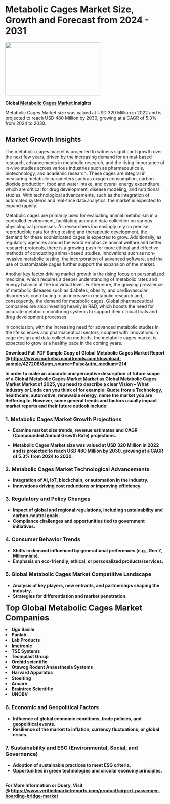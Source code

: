 <H1>Metabolic Cages Market Size, Growth and Forecast from 2024 - 2031</H1><img class="aligncenter size-medium wp-image-584254" src="https://thirdeyenews.in/wp-content/uploads/2024/09/Global-Market-Research-300x168.jpeg" alt="" width="300" height="168" /><p><strong>Global&nbsp;<a href="https://www.marketsizeandtrends.com/download-sample/427208/&amp;utm_source=Pulse&amp;utm_medium=214">Metabolic Cages Market</a> Insights</strong></p><p>Metabolic Cages Market size was valued at USD 320 Million in 2022 and is projected to reach USD 480 Million by 2030, growing at a CAGR of 5.3% from 2024 to 2030.</p><p><h2>Market Growth Insights</h2> <p>The metabolic cages market is projected to witness significant growth over the next few years, driven by the increasing demand for animal-based research, advancements in metabolic research, and the rising importance of in-vivo studies across various industries such as pharmaceuticals, biotechnology, and academic research. These cages are integral in measuring metabolic parameters such as oxygen consumption, carbon dioxide production, food and water intake, and overall energy expenditure, which are critical for drug development, disease modeling, and nutritional studies. With technological advancements, such as the integration of automated systems and real-time data analytics, the market is expected to expand rapidly.</p> <p><strong></strong></p> <p>Metabolic cages are primarily used for evaluating animal metabolism in a controlled environment, facilitating accurate data collection on various physiological processes. As researchers increasingly rely on precise, reproducible data for drug testing and therapeutic development, the demand for these sophisticated cages is expected to grow. Additionally, as regulatory agencies around the world emphasize animal welfare and better research protocols, there is a growing push for more ethical and effective methods of conducting animal-based studies. Innovations such as non-invasive metabolic testing, the incorporation of advanced software, and the use of customizable cages further support the expansion of the market.</p> <p>Another key factor driving market growth is the rising focus on personalized medicine, which requires a deeper understanding of metabolic rates and energy balance at the individual level. Furthermore, the growing prevalence of metabolic diseases such as diabetes, obesity, and cardiovascular disorders is contributing to an increase in metabolic research and, consequently, the demand for metabolic cages. Global pharmaceutical companies are also investing heavily in R&D, which boosts the need for accurate metabolic monitoring systems to support their clinical trials and drug development processes.</p> <p>In conclusion, with the increasing need for advanced metabolic studies in the life sciences and pharmaceutical sectors, coupled with innovations in cage design and data collection methods, the metabolic cages market is expected to grow at a healthy pace in the coming years.</p> <p><strong></p><p><span class=""><strong>Download Full PDF Sample Copy of Global Metabolic Cages Market Report</strong> @ <a href="https://www.marketsizeandtrends.com/download-sample/427208/&amp;utm_source=Pulse&amp;utm_medium=214" target="_blank">https://www.marketsizeandtrends.com/download-sample/427208/&amp;utm_source=Pulse&amp;utm_medium=214</a></span></p><p>In order to make an accurate and perceptive description of future scope of a Global&nbsp;Metabolic Cages Market Market as Global&nbsp;Metabolic Cages Market Market of 2025, you need to describe a clear Vision &ndash; What Industry or Linda can you think of for example: Quote from a Technology, healthcare, automotive, renewable energy, name the market you are Reffering to. However, some general trends and factors usually impact market reports and their future outlook include:</p><h3>1.&nbsp;<strong>Metabolic Cages Market Growth Projections</strong></h3><ul><li>Examine market size trends, revenue estimates and CAGR (Compounded Annual Growth Rate) projections.</li><li><p>Metabolic Cages Market size was valued at USD 320 Million in 2022 and is projected to reach USD 480 Million by 2030, growing at a CAGR of 5.3% from 2024 to 2030.</p></li></ul><h3>2.&nbsp;<strong>Metabolic Cages Market Technological Advancements</strong></h3><ul><li>Integration of AI, IoT, blockchain, or automation in the industry.</li><li>Innovations driving cost reductions or improving efficiency.</li></ul><h3>3.&nbsp;<strong>Regulatory and Policy Changes</strong></h3><ul><li>Impact of global and regional regulations, including sustainability and carbon-neutral goals.</li><li>Compliance challenges and opportunities tied to government initiatives.</li></ul><h3>4.&nbsp;<strong>Consumer Behavior Trends</strong></h3><ul><li>Shifts in demand influenced by generational preferences (e.g., Gen Z, Millennials).</li><li>Emphasis on eco-friendly, ethical, or personalized products/services.</li></ul><h3>5.&nbsp;<strong>Global Metabolic Cages Market Competitive Landscape</strong></h3><ul><li>Analysis of key players, new entrants, and partnerships shaping the industry.</li><li>Strategies for differentiation and market penetration.</li></ul><p data-pm-slice="1 1 []"><span style="color: inherit; font-family: inherit; font-size: 25px;">Top Global Metabolic Cages Market Companies</span></p><div class="" data-test-id=""><p><li>Ugo Basile</li><li> Panlab</li><li> Lab Products</li><li> Imetronic</li><li> TSE Systems</li><li> Tecniplast Group</li><li> Orchid scientific</li><li> Otawog Rodent Anaesthesia Systems</li><li> Harvard Apparatus</li><li> Stoelting</li><li> Ancare</li><li> Braintree Scientific</li><li> UNOBV</li></p></div><h3>6.&nbsp;<strong>Economic and Geopolitical Factors</strong></h3><ul><li>Influence of global economic conditions, trade policies, and geopolitical events.</li><li>Resilience of the market to inflation, currency fluctuations, or global crises.</li></ul><h3>7.&nbsp;<strong>Sustainability and ESG (Environmental, Social, and Governance)</strong></h3><ul><li>Adoption of sustainable practices to meet ESG criteria.</li><li>Opportunities in green technologies and circular economy principles.</li></ul><h2><strong style="font-size: 14px;">For More Information or Query, Visit @&nbsp;</strong><a style="background-color: #ffffff; font-size: 14px;" href="https://www.marketsizeandtrends.com/report/metabolic-cages-market/" target="_blank">https://www.verifiedmarketreports.com/product/airport-passenger-boarding-bridge-market</a></h2>
